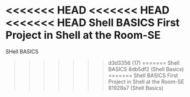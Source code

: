 <<<<<<< HEAD
<<<<<<< HEAD
<<<<<<< HEAD
Shell BASICS First Project in Shell at the Room-SE
=======
SHell BASICS
>>>>>>> d3d3356 (17)
=======
Shell BASICS
>>>>>>> 8db5df2 (Shell Basics)
=======
Shell BASICS First Project in Shell at the Room-SE
>>>>>>> 81928a7 (Shell Basics)

